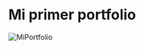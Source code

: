 # Mi primer portfolio
 
![MiPortfolio](https://github.com/Monicapc-dev/miportfolio.dev/assets/171148735/77310211-6a25-4561-b4ee-d221b19cb082)
